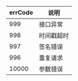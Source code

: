 |  errCode   | 说明  |
|  ----  | ----  |
| 999  | 接口异常 |
| 998  | 时间戳超时 |
| 997  | 签名错误 |
| 996  | 重复请求 |
| 10000  | 参数错误 |